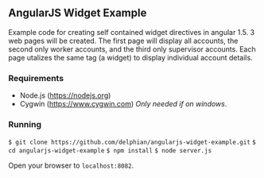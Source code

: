 ## AngularJS Widget Example

Example code for creating self contained widget directives in angular 1.5. 3 web pages will be created. The first page will display all accounts, the second only worker accounts, and the third only supervisor accounts. Each page utalizes the same <widget-account-summary> tag (a widget) to display individual account details.

### Requirements

* Node.js (https://nodejs.org)
* Cygwin (https://www.cygwin.com) _Only needed if on windows_.

### Running

`$ git clone https://github.com/delphian/angularjs-widget-example.git`
`$ cd angularjs-widget-example`
`$ npm install`
`$ node server.js`

Open your browser to `localhost:8082`.

